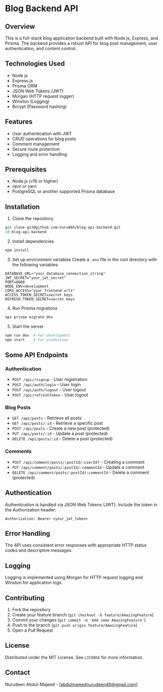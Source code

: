 # Blog Backend API

## Overview

This is a full-stack blog application backend built with Node.js, Express, and Prisma. The backend provides a robust API for blog post management, user authentication, and content control.

## Technologies Used

- Node.js
- Express.js
- Prisma ORM
- JSON Web Tokens (JWT)
- Morgan (HTTP request logger)
- Winston (Logging)
- Bcrypt (Password hashing)

## Features

- User authentication with JWT
- CRUD operations for blog posts
- Comment management
- Secure route protection
- Logging and error handling

## Prerequisites

- Node.js (v16 or higher)
- npm or yarn
- PostgreSQL or another supported Prisma database

## Installation

1. Clone the repository

```bash
git clone git@github.com:nuru484/blog-api-backend.git
cd blog-api-backend
```

2. Install dependencies

```bash
npm install
```

3. Set up environment variables
   Create a `.env` file in the root directory with the following variables:

```
DATABASE_URL="your_database_connection_string"
JWT_SECRET="your_jwt_secret"
PORT=8080
NODE_ENV=development
CORS_ACCESS="your frontend urls"
ACCESS_TOKEN_SECRET=secret keys
REFRESH_TOKEN_SECRET=secret keys

```

4. Run Prisma migrations

```bash
npx prisma migrate dev
```

5. Start the server

```bash
npm run dev  # For development
npm start    # For production
```

## Some API Endpoints

### Authentication

- `POST /api//signup` - User registration
- `POST /api/auth/login` - User login
- `POST /api/auth/logout` - User logout
- `POST /api/refreshToken` - User logout

### Blog Posts

- `GET /api/posts` - Retrieve all posts
- `GET /api/posts/:id` - Retrieve a specific post
- `POST /api/posts` - Create a new post (protected)
- `PUT /api/posts/:id` - Update a post (protected)
- `DELETE /api/posts/:id` - Delete a post (protected)

### Comments

- `POST /api/comment/posts/:postId/:userId?` - Creating a comment
- `PUT /api/comment/posts/:postId/:commentId` - Update a comment
- `DELETE /api/comment/posts/:postId/:commentId` - Delete a comment (protected)

## Authentication

Authentication is handled via JSON Web Tokens (JWT). Include the token in the Authorization header:

```
Authorization: Bearer <your_jwt_token>
```

## Error Handling

The API uses consistent error responses with appropriate HTTP status codes and descriptive messages.

## Logging

Logging is implemented using Morgan for HTTP request logging and Winston for application logs.

## Contributing

1. Fork the repository
2. Create your feature branch (`git checkout -b feature/AmazingFeature`)
3. Commit your changes (`git commit -m 'Add some AmazingFeature'`)
4. Push to the branch (`git push origin feature/AmazingFeature`)
5. Open a Pull Request

## License

Distributed under the MIT License. See `LICENSE` for more information.

## Contact

Nurudeen Abdul-Majeed - [abdulmajeednurudeen48@gmail.com]
